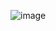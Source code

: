 ![image](https://user-images.githubusercontent.com/37501487/205362562-8e78c210-5e13-4c7e-9455-e17eafe54ddd.png)
